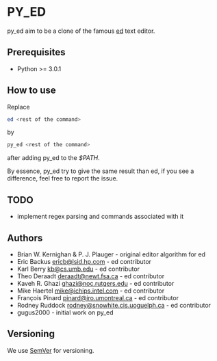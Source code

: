 # PY_ED

py_ed aim to be a clone of the famous [ed](https://www.gnu.org/software/ed/ed.html) text editor.

## Prerequisites

- Python >= 3.0.1

## How to use

Replace
```sh
ed <rest of the command>
```
by
```sh
py_ed <rest of the command>
```
after adding py_ed to the _$PATH_.

By essence, py_ed try to give the same result than ed, if you see a difference, feel free to report the issue.

## TODO

- implement regex parsing and commands associated with it

## Authors

- Brian W. Kernighan & P. J. Plauger - original editor algorithm for ed
- Eric Backus <ericb@lsid.hp.com> - ed contributor
- Karl Berry <kb@cs.umb.edu> - ed contributor
- Theo Deraadt <deraadt@newt.fsa.ca> - ed contributor
- Kaveh R. Ghazi <ghazi@noc.rutgers.edu> - ed contributor
- Mike Haertel <mike@ichips.intel.com> - ed contributor
- François Pinard <pinard@iro.umontreal.ca> - ed contributor
- Rodney Ruddock <rodney@snowhite.cis.uoguelph.ca> - ed contributor
- gugus2000 - initial work on py_ed

## Versioning

We use [SemVer](https://semver.org) for versioning.
